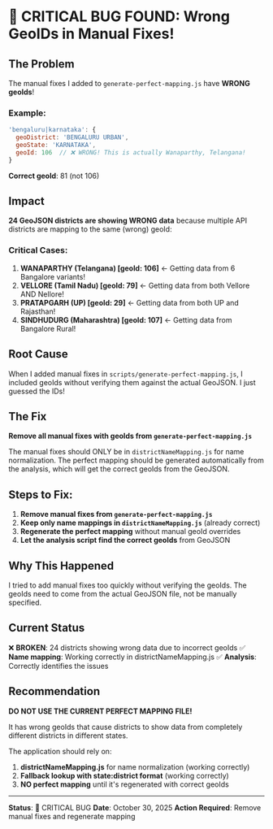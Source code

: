 # 🚨 CRITICAL BUG FOUND: Wrong GeoIDs in Manual Fixes!

## The Problem

The manual fixes I added to `generate-perfect-mapping.js` have **WRONG geoIds**!

### Example:
```javascript
'bengaluru|karnataka': { 
  geoDistrict: 'BENGALURU URBAN', 
  geoState: 'KARNATAKA', 
  geoId: 106  // ❌ WRONG! This is actually Wanaparthy, Telangana!
}
```

**Correct geoId**: 81 (not 106)

## Impact

**24 GeoJSON districts are showing WRONG data** because multiple API districts are mapping to the same (wrong) geoId:

### Critical Cases:
1. **WANAPARTHY (Telangana) [geoId: 106]** ← Getting data from 6 Bangalore variants!
2. **VELLORE (Tamil Nadu) [geoId: 79]** ← Getting data from both Vellore AND Nellore!
3. **PRATAPGARH (UP) [geoId: 29]** ← Getting data from both UP and Rajasthan!
4. **SINDHUDURG (Maharashtra) [geoId: 107]** ← Getting data from Bangalore Rural!

## Root Cause

When I added manual fixes in `scripts/generate-perfect-mapping.js`, I included geoIds without verifying them against the actual GeoJSON. I just guessed the IDs!

## The Fix

**Remove all manual fixes with geoIds from `generate-perfect-mapping.js`**

The manual fixes should ONLY be in `districtNameMapping.js` for name normalization. The perfect mapping should be generated automatically from the analysis, which will get the correct geoIds from the GeoJSON.

## Steps to Fix:

1. **Remove manual fixes from `generate-perfect-mapping.js`**
2. **Keep only name mappings in `districtNameMapping.js`** (already correct)
3. **Regenerate the perfect mapping** without manual geoId overrides
4. **Let the analysis script find the correct geoIds** from GeoJSON

## Why This Happened

I tried to add manual fixes too quickly without verifying the geoIds. The geoIds need to come from the actual GeoJSON file, not be manually specified.

## Current Status

❌ **BROKEN**: 24 districts showing wrong data due to incorrect geoIds
✅ **Name mapping**: Working correctly in districtNameMapping.js
✅ **Analysis**: Correctly identifies the issues

## Recommendation

**DO NOT USE THE CURRENT PERFECT MAPPING FILE!**

It has wrong geoIds that cause districts to show data from completely different districts in different states.

The application should rely on:
1. **districtNameMapping.js** for name normalization (working correctly)
2. **Fallback lookup with state:district format** (working correctly)
3. **NO perfect mapping** until it's regenerated with correct geoIds

---

**Status**: 🚨 CRITICAL BUG
**Date**: October 30, 2025
**Action Required**: Remove manual fixes and regenerate mapping
